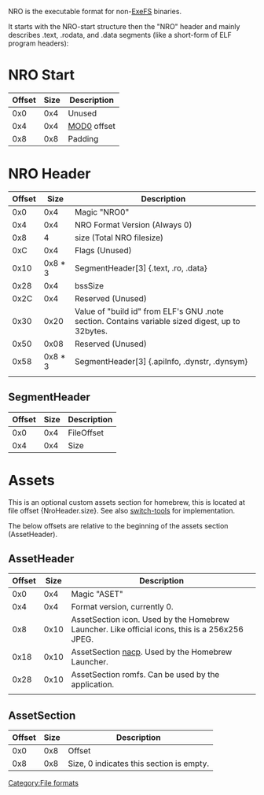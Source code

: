 NRO is the executable format for non-[ExeFS](ExeFS.md "wikilink")
binaries.

It starts with the NRO-start structure then the "NRO" header and mainly
describes .text, .rodata, and .data segments (like a short-form of ELF
program headers):

# NRO Start

| Offset | Size | Description                      |
| ------ | ---- | -------------------------------- |
| 0x0    | 0x4  | Unused                           |
| 0x4    | 0x4  | [MOD0](NSO.md "wikilink") offset |
| 0x8    | 0x8  | Padding                          |

# NRO Header

| Offset | Size     | Description                                                                                      |
| ------ | -------- | ------------------------------------------------------------------------------------------------ |
| 0x0    | 0x4      | Magic "NRO0"                                                                                     |
| 0x4    | 0x4      | NRO Format Version (Always 0)                                                                    |
| 0x8    | 4        | size (Total NRO filesize)                                                                        |
| 0xC    | 0x4      | Flags (Unused)                                                                                   |
| 0x10   | 0x8 \* 3 | SegmentHeader\[3\] {.text, .ro, .data}                                                           |
| 0x28   | 0x4      | bssSize                                                                                          |
| 0x2C   | 0x4      | Reserved (Unused)                                                                                |
| 0x30   | 0x20     | Value of "build id" from ELF's GNU .note section. Contains variable sized digest, up to 32bytes. |
| 0x50   | 0x08     | Reserved (Unused)                                                                                |
| 0x58   | 0x8 \* 3 | SegmentHeader\[3\] {.apiInfo, .dynstr, .dynsym}                                                  |
|        |          |                                                                                                  |

## SegmentHeader

| Offset | Size | Description |
| ------ | ---- | ----------- |
| 0x0    | 0x4  | FileOffset  |
| 0x4    | 0x4  | Size        |

# Assets

This is an optional custom assets section for homebrew, this is located
at file offset {NroHeader.size}. See also
[switch-tools](https://github.com/switchbrew/switch-tools) for
implementation.

The below offsets are relative to the beginning of the assets section
(AssetHeader).

## AssetHeader

| Offset | Size | Description                                                                                    |
| ------ | ---- | ---------------------------------------------------------------------------------------------- |
| 0x0    | 0x4  | Magic "ASET"                                                                                   |
| 0x4    | 0x4  | Format version, currently 0.                                                                   |
| 0x8    | 0x10 | AssetSection icon. Used by the Homebrew Launcher. Like official icons, this is a 256x256 JPEG. |
| 0x18   | 0x10 | AssetSection [nacp](Control.nacp.md "wikilink"). Used by the Homebrew Launcher.                |
| 0x28   | 0x10 | AssetSection romfs. Can be used by the application.                                            |
|        |      |                                                                                                |

## AssetSection

| Offset | Size | Description                              |
| ------ | ---- | ---------------------------------------- |
| 0x0    | 0x8  | Offset                                   |
| 0x8    | 0x8  | Size, 0 indicates this section is empty. |

[Category:File formats](Category:File_formats "wikilink")
